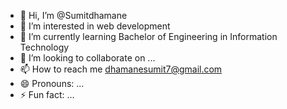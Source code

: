 - 👋 Hi, I’m @Sumitdhamane
- 👀 I’m interested in web development 
- 🌱 I’m currently learning Bachelor of Engineering in Information Technology
- 💞️ I’m looking to collaborate on ...
- 📫 How to reach me dhamanesumit7@gmail.com
- 😄 Pronouns: ...
- ⚡ Fun fact: ...

<!---
Sumitdhamane/Sumitdhamane is a ✨ special ✨ repository because its `README.md` (this file) appears on your GitHub profile.
You can click the Preview link to take a look at your changes.
--->
